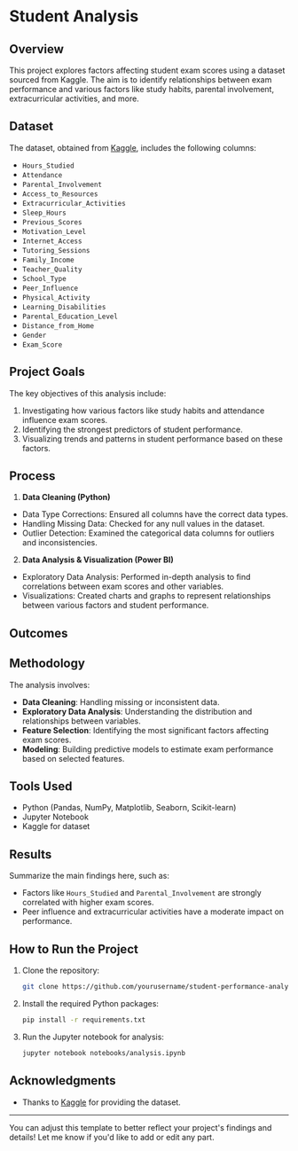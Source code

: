 # Student Analysis

## Overview

This project explores factors affecting student exam scores using a dataset sourced from Kaggle. The aim is to identify relationships between exam performance and various factors like study habits, parental involvement, extracurricular activities, and more.

## Dataset

The dataset, obtained from [Kaggle](https://www.kaggle.com/datasets/lainguyn123/student-performance-factors/code), includes the following columns:

- `Hours_Studied`
- `Attendance`
- `Parental_Involvement`
- `Access_to_Resources`
- `Extracurricular_Activities`
- `Sleep_Hours`
- `Previous_Scores`
- `Motivation_Level`
- `Internet_Access`
- `Tutoring_Sessions`
- `Family_Income`
- `Teacher_Quality`
- `School_Type`
- `Peer_Influence`
- `Physical_Activity`
- `Learning_Disabilities`
- `Parental_Education_Level`
- `Distance_from_Home`
- `Gender`
- `Exam_Score`

## Project Goals

The key objectives of this analysis include:

1. Investigating how various factors like study habits and attendance influence exam scores.
2. Identifying the strongest predictors of student performance.
3. Visualizing trends and patterns in student performance based on these factors.

## Process

1. **Data Cleaning (Python)**
- Data Type Corrections: Ensured all columns have the correct data types.
- Handling Missing Data: Checked for any null values in the dataset.
- Outlier Detection: Examined the categorical data columns for outliers and inconsistencies.
2. **Data Analysis & Visualization (Power BI)**
- Exploratory Data Analysis: Performed in-depth analysis to find correlations between exam scores and other variables.
- Visualizations: Created charts and graphs to represent relationships between various factors and student performance.

## Outcomes



## Methodology

The analysis involves:
- **Data Cleaning**: Handling missing or inconsistent data.
- **Exploratory Data Analysis**: Understanding the distribution and relationships between variables.
- **Feature Selection**: Identifying the most significant factors affecting exam scores.
- **Modeling**: Building predictive models to estimate exam performance based on selected features.

## Tools Used

- Python (Pandas, NumPy, Matplotlib, Seaborn, Scikit-learn)
- Jupyter Notebook
- Kaggle for dataset

## Results

Summarize the main findings here, such as:
- Factors like `Hours_Studied` and `Parental_Involvement` are strongly correlated with higher exam scores.
- Peer influence and extracurricular activities have a moderate impact on performance.

## How to Run the Project

1. Clone the repository:
   ```bash
   git clone https://github.com/yourusername/student-performance-analysis.git
   ```
2. Install the required Python packages:
   ```bash
   pip install -r requirements.txt
   ```
3. Run the Jupyter notebook for analysis:
   ```bash
   jupyter notebook notebooks/analysis.ipynb
   ```

## Acknowledgments

- Thanks to [Kaggle](https://www.kaggle.com/datasets/lainguyn123/student-performance-factors/code) for providing the dataset.

---

You can adjust this template to better reflect your project's findings and details! Let me know if you'd like to add or edit any part.
